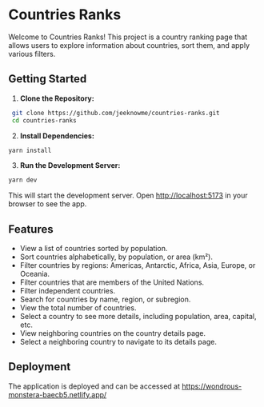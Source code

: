 # Countries Ranks

Welcome to Countries Ranks! This project is a country ranking page that allows users to explore information about countries, sort them, and apply various filters.

## Getting Started

1. **Clone the Repository:**

```bash
 git clone https://github.com/jeeknowme/countries-ranks.git
 cd countries-ranks
```

2. **Install Dependencies:**

```bash
yarn install
```

3. **Run the Development Server:**

```bash
yarn dev
```

This will start the development server. Open [http://localhost:5173](http://localhost:5173) in your browser to see the app.

## Features

- View a list of countries sorted by population.
- Sort countries alphabetically, by population, or area (km²).
- Filter countries by regions: Americas, Antarctic, Africa, Asia, Europe, or Oceania.
- Filter countries that are members of the United Nations.
- Filter independent countries.
- Search for countries by name, region, or subregion.
- View the total number of countries.
- Select a country to see more details, including population, area, capital, etc.
- View neighboring countries on the country details page.
- Select a neighboring country to navigate to its details page.

## Deployment

The application is deployed and can be accessed at https://wondrous-monstera-baecb5.netlify.app/
